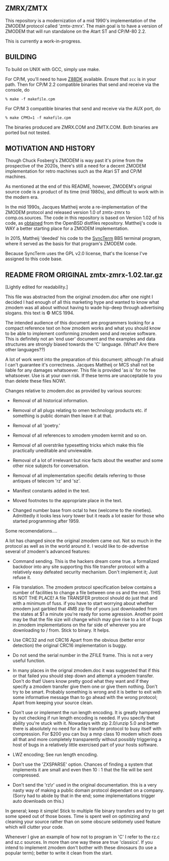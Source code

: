 ## ZMRX/ZMTX

This repository is a modernization of a mid 1990's 
implementation of the ZMODEM protocol called 'zmtx-zmrx'. 
The main goal is to have a version of ZMODEM that will
run standalone on the Atart ST and CP/M-80 2.2.

This is currently a work-in-progress.

## BUILDING

To build on UNIX with GCC, simply use make.

For CP/M, you'll need to have [Z88DK](https://z88dk.org/site) available.
Ensure that `zcc` is in your path. Then for CP/M 2.2 compatible
binaries that send and receive via the console, do

    % make -f makefile.cpm

For CP/M 3 compatible binaries that send and receive via the
AUX port, do

    % make CPM3=1 -f makefile.cpm

The binaries produced are ZMRX.COM and ZMTX.COM. Both 
binaries are ported but not tested. 

## MOTIVATION AND HISTORY

Though Chuck Fosberg's ZMODEM is way past it's prime from the
prospective of the 2020s, there's still a need for a decent
ZMODEM implementation for retro machines such as the Atari ST
and CP/M machines.

As mentioned at the end of this README, however, ZMODEM's
orignal source code is a product of its time (mid 1980s), and
difficult to work with in the modern era.

In the mid 1990s, Jacques Mattheij wrote a re-implementation 
of the ZMODEM protocol and released version 1.0 of zmtx-zmrx 
to comp.os.sources. The code in this repository is based on 
Version 1.02 of his code, as [obtained](https://ftp.openbsd.org/pub/OpenBSD/distfiles/zmtx-zmrx-1.02.tar.gz) from the OpenBSD distfiles 
repository. Mattheij's code is WAY a better starting place for 
a ZMODEM implementation.

In 2015, Mattheij 'deeded' his code to the [SyncTerm](https://syncterm.bbsdev.net)
BBS terminal program, where it served as the basis for that 
program's ZMODEM code.

Because SyncTerm uses the GPL v2.0 license, that's the 
license I've assigned to this code base.

## README FROM ORIGINAL zmtx-zmrx-1.02.tar.gz

[Lightly edited for readability.]

This file was abstracted from the original zmodem.doc after one
night I decided I had enough of all this marketing hype and wanted
to know what zmodem was all about without having to wade hip-deep
through advertising slogans. this text is © MCS 1994.

The intended audience of this document are programmers looking for
a compact reference text on how zmodem works and what you should
know to be able to implement conforming zmodem send and receive
software. This is definitely not an 'end user' document and the
examples and data structures are strongly biased towards the 'C'
language. (What? Are there other languages??)

A lot of work went into the preparation of this document; although
I'm afraid I can't guarantee it's correctness. Jacques Mattheij
or MCS shall not be liable for any damages whatsoever. This file
is provided 'as is' for no fee whatsoever. Use is at your own risk.
If these terms are unacceptable to you than delete these files NOW!.

Changes relative to zmodem.doc as provided by various sources:

  - Removal of all historical information.

  - Removal of all plugs relating to omen technology products etc.
    if something is public domain then leave it at that.

  - Removal of all 'poetry.' 

  - Removal of all references to xmodem ymodem kermit and so on.

  - Removal of all overstrike typesetting tricks which make this
    file practically uneditable and unviewable.

  - Removal of a lot of irrelevant but nice facts about the weather and
    some other nice subjects for conversation.

  - Removal of all implementation specific details referring to those
    antiques of telecom 'rz' and 'sz'.

  - Manifest constants added in the text.

  - Moved footnotes to the appropriate place in the text.

  - Changed number base from octal to hex (welcome to the nineties).
    Admittedly it looks less ivory tower but it reads a lot easier
    for those who started programming after 1959.

Some recomendations....

A lot has changed since the original zmodem came out. Not so much in the 
protocol as well as in the world around it. I would like to de-advertise 
several of zmodem's advanced features:

  - Command sending.
    This is the hackers dream come true. a formalized backdoor into any
    site supporting this file transfer protocol with a relatively easy
    defeated security mechanism. Don't implement it; Just refuse it.

  - File translation.
    The zmodem protocol specification below contains a number of facilities
    to change a file between one os and the next. THIS IS NOT THE PLACE!
    A file TRANSFER protocol should do just that and with a minimum of fuss.
    if you have to start worrying about whether zmodem just garbled that 4MB
    zip file of yours just downloaded from the states at $1 a minute you're 
    ready for some agression. Another point may be that the file size will
    change which may give rise to a lot of bugs in zmodem implementations on
    the far side of wherever you are downloading to / from. Stick to
    binary. It helps.

  - Use CRC32 and not CRC16
    Apart from the obvious (better error detection) the original CRC16 
    implementation is buggy.

  - Do not send the serial number in the ZFILE frame. This is not a 
    very useful function.

  - In many places in the orignal zmodem.doc it was suggested that if
    this or that failed you should step down and attempt a ymodem 
    transfer. Don't do that! Users know pretty good what they want
    and if they specify a zmodem transfer give them one or give them
    nothing. Don't try to be smart. Probably something is wrong and it
    is better to exit with some informative message than to go ahead
    with the wrong protocol; Apart from keeping your source clean.

  - Don't use or implement the run length encoding. It is greatly 
    hampered by not checking if run length encoding is needed. If
    you specify that ability you're stuck with it. Nowadays with
    zip 2.0/unzip 5.0 and better there is absolutely no need for a file 
    transfer protocol to busy itself with compression. For $200
    you can buy a mnp class 10 modem which does all that and more
    completely transparently without possibly triggering a host of
    bugs in a relatively little exercised part of your hosts software.

  - LWZ encoding; See run length encoding.

  - Don't use the 'ZXSPARSE' option. Chances of finding a system that
    implements it are small and even then 10 : 1 that the file will
    be sent compressed.

  - Don't send the 'rz\r' used in the original documentation.
    this is a very nasty way of making a public domain protocol
    dependant on a company. (Sorry had to abide by that in the end;
    some implementations trigger auto downloads on this.)

In general; keep it simple! Stick to multiple file binary transfers and
try to get some speed out of those boxes. Time is spent well on optimizing
and cleaning your source rather than on some obscure seldomely used 
feature which will clutter your code. 

Whenever I give an example of how not to program in 'C' I refer to the
rz.c and sz.c sources. In more than one way these are true 'classics'.
If you intend to implement zmodem don't bother with these dinosaurs
(to use a popular term); better to write it clean from the start.
